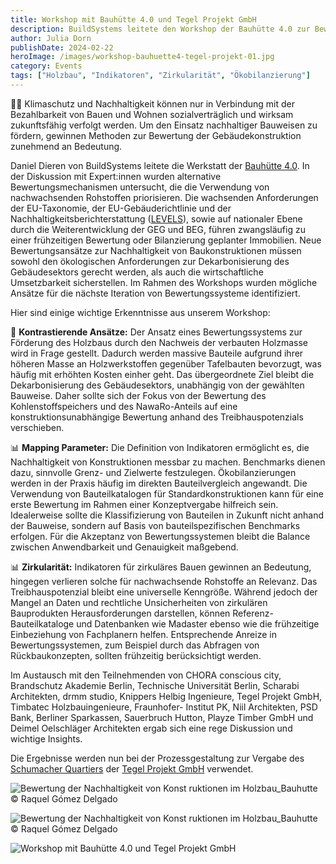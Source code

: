 ```yaml
---
title: Workshop mit Bauhütte 4.0 und Tegel Projekt GmbH
description: BuildSystems leitete den Workshop der Bauhütte 4.0 zur Bewertung der Nachhaltigkeit von Bauprojekten
author: Julia Dorn
publishDate: 2024-02-22
heroImage: /images/workshop-bauhuette4-tegel-projekt-01.jpg
category: Events
tags: ["Holzbau", "Indikatoren", "Zirkularität", "Ökobilanzierung"]
---
```



🌱💼 Klimaschutz und Nachhaltigkeit können nur in  Verbindung mit der Bezahlbarkeit von Bauen und Wohnen sozialverträglich und wirksam zukunftsfähig verfolgt werden. Um den Einsatz nachhaltiger Bauweisen  zu fördern, gewinnen Methoden zur Bewertung der Gebäudekonstruktion zunehmend an Bedeutung.

Daniel Dieren von BuildSystems leitete die Werkstatt der [Bauhütte 4.0](https://www.bauhuette40.com/?lang=de). In der Diskussion mit Expert:innen wurden alternative Bewertungsmechanismen untersucht, die die Verwendung von nachwachsenden Rohstoffen priorisieren.  Die wachsenden Anforderungen der EU-Taxonomie, der EU-Gebäuderichtlinie und der Nachhaltigkeitsberichterstattung ([LEVELS](https://environment.ec.europa.eu/topics/circular-economy/levels_en)), sowie auf nationaler Ebene durch die Weiterentwicklung der GEG und BEG, führen zwangsläufig zu einer frühzeitigen Bewertung oder Bilanzierung geplanter Immobilien. Neue Bewertungsansätze zur Nachhaltigkeit von Baukonstruktionen müssen sowohl den ökologischen Anforderungen zur Dekarbonisierung des Gebäudesektors gerecht werden, als auch die wirtschaftliche Umsetzbarkeit sicherstellen.  Im Rahmen des Workshops wurden mögliche Ansätze für die nächste Iteration von Bewertungssysteme identifiziert. 

Hier sind einige wichtige Erkenntnisse aus unserem Workshop:

🔄 **Kontrastierende Ansätze:** Der Ansatz eines Bewertungssystems zur Förderung des Holzbaus durch den Nachweis der verbauten Holzmasse wird in Frage gestellt. Dadurch werden massive Bauteile aufgrund ihrer höheren Masse an Holzwerkstoffen gegenüber Tafelbauten bevorzugt, was häufig mit erhöhten Kosten einher geht. Das übergeordnete Ziel bleibt die Dekarbonisierung des Gebäudesektors, unabhängig von der gewählten Bauweise. Daher sollte sich der Fokus von der Bewertung des Kohlenstoffspeichers und des NawaRo-Anteils auf eine konstruktionsunabhängige Bewertung anhand des Treibhauspotenzials verschieben.

📊 **Mapping Parameter:** Die Definition von Indikatoren ermöglicht es, die Nachhaltigkeit von Konstruktionen messbar zu machen. Benchmarks dienen dazu, sinnvolle Grenz- und Zielwerte festzulegen. Ökobilanzierungen werden in der Praxis häufig im direkten Bauteilvergleich angewandt. Die Verwendung von Bauteilkatalogen für Standardkonstruktionen kann für eine erste Bewertung im Rahmen einer Konzeptvergabe hilfreich sein. Idealerweise sollte die Klassifizierung von Bauteilen in Zukunft nicht anhand der Bauweise, sondern auf Basis von bauteilspezifischen Benchmarks erfolgen. Für die Akzeptanz von Bewertungssystemen bleibt die Balance zwischen Anwendbarkeit und Genauigkeit maßgebend.

📊 **Zirkularität:** Indikatoren für zirkuläres Bauen gewinnen an Bedeutung, hingegen verlieren solche für nachwachsende Rohstoffe an Relevanz. Das Treibhauspotenzial bleibt eine universelle Kenngröße. Während jedoch der Mangel an Daten und rechtliche Unsicherheiten von zirkulären Bauprodukten Herausforderungen darstellen, können Referenz-Bauteilkataloge und Datenbanken wie Madaster ebenso wie die frühzeitige Einbeziehung von Fachplanern helfen. Entsprechende Anreize in Bewertungssystemen, zum Beispiel durch das Abfragen von Rückbaukonzepten, sollten frühzeitig berücksichtigt werden.

Im Austausch mit den Teilnehmenden von CHORA conscious city, Brandschutz Akademie Berlin, Technische Universität Berlin, Scharabi Architekten, drmm studio, Knippers Helbig Ingenieure, Tegel Projekt GmbH, Timbatec Holzbauingenieure, Fraunhofer- Institut PK, Niil Architekten, PSD Bank, Berliner Sparkassen, Sauerbruch Hutton, Playze Timber GmbH und Deimel Oelschläger Architekten ergab sich eine rege Diskussion und wichtige Insights. 

Die Ergebnisse werden nun bei der Prozessgestaltung zur Vergabe des [Schumacher Quartiers](https://schumacher-quartier.de/) der [Tegel Projekt GmbH](https://tegelprojekt.de/) verwendet. 

![Bewertung der Nachhaltigkeit von Konst ruktionen im Holzbau_Bauhutte © Raquel Gómez Delgado](workshop-bauhuette4-tegel-projekt-01.jpg)

![Bewertung der Nachhaltigkeit von Konst ruktionen im Holzbau_Bauhutte © Raquel Gómez Delgado](workshop-bauhuette4-tegel-projekt-02.jpg)

![Workshop mit Bauhütte 4.0 und Tegel Projekt GmbH](workshop-bauhuette4-tegel-projekt-03.jpg)